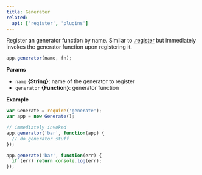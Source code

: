 ```yaml
---
title: Generater
related:
  api: ['register', 'plugins']
---
```


Register an generator function by name. Similar to [.register](register.md) but immediately invokes the generator function upon registering it.

```js
app.generator(name, fn);
```

**Params**

* `name` **{String}**: name of the generator to register
* `generator` **{Function}**: generator function

**Example**

```js
var Generate = require('generate');
var app = new Generate();

// immediately invoked
app.generator('bar', function(app) {
  // do generator stuff
});

app.generate('bar', function(err) {
  if (err) return console.log(err);
});
```
